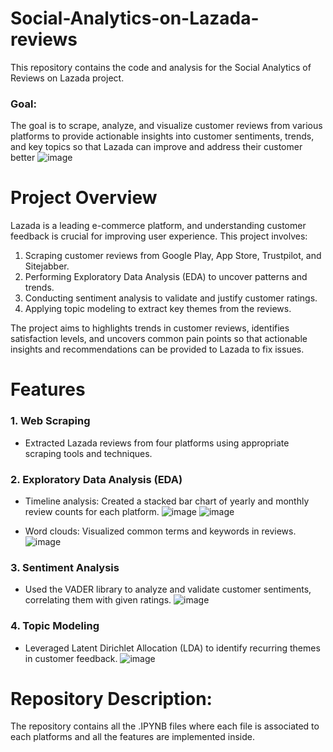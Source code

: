 # Social-Analytics-on-Lazada-reviews
This repository contains the code and analysis for the Social Analytics of Reviews on Lazada project. 
### Goal: 
The goal is to scrape, analyze, and visualize customer reviews from various platforms to provide actionable insights into customer sentiments, trends, and key topics so that Lazada can improve and address their customer better
![image](https://github.com/user-attachments/assets/ea9d0f43-f736-4010-85c0-bf41eb349ea9)


# Project Overview
Lazada is a leading e-commerce platform, and understanding customer feedback is crucial for improving user experience. This project involves:

1. Scraping customer reviews from Google Play, App Store, Trustpilot, and Sitejabber.
2. Performing Exploratory Data Analysis (EDA) to uncover patterns and trends.
3. Conducting sentiment analysis to validate and justify customer ratings.
4. Applying topic modeling to extract key themes from the reviews.

The project aims to highlights trends in customer reviews, identifies satisfaction levels, and uncovers common pain points so that actionable insights and recommendations can be provided to Lazada to fix issues.

# Features
### 1. Web Scraping
  - Extracted Lazada reviews from four platforms using appropriate scraping tools and techniques.

### 2. Exploratory Data Analysis (EDA)
  - Timeline analysis: Created a stacked bar chart of yearly and monthly review counts for each platform.
    ![image](https://github.com/user-attachments/assets/0adcdd82-7a9e-4297-8a10-31903ecc8497)
    ![image](https://github.com/user-attachments/assets/8f3af74a-5c37-498e-af8a-99056e166c2b)

  - Word clouds: Visualized common terms and keywords in reviews.
    ![image](https://github.com/user-attachments/assets/dcdfd849-be78-41e4-b52a-aea9a89491b2)


### 3. Sentiment Analysis
  - Used the VADER library to analyze and validate customer sentiments, correlating them with given ratings.
  ![image](https://github.com/user-attachments/assets/abc3a619-60f7-491b-a60a-12e26560b5d1)

### 4. Topic Modeling
- Leveraged Latent Dirichlet Allocation (LDA) to identify recurring themes in customer feedback.
  ![image](https://github.com/user-attachments/assets/4f7613ac-9761-4e35-82fa-2accda33c7a3)


# Repository Description:
The repository contains all the .IPYNB files where each file is associated to each platforms and all the features are implemented inside.

